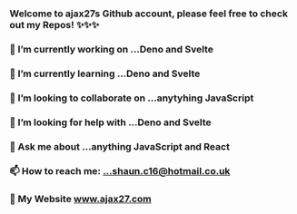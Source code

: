 ### Welcome to ajax27s Github account, please feel free to check out my Repos! ✨✨✨


### 🔭 I’m currently working on ...Deno and Svelte	
### 🌱 I’m currently learning ...Deno and Svelte	
### 👯 I’m looking to collaborate on ...anytyhing JavaScript	
### 🤔 I’m looking for help with ...Deno and Svelte	
### 💬 Ask me about ...anything JavaScript and React	
### 📫 How to reach me: ...shaun.c16@hotmail.co.uk
### 🏰 My Website  www.ajax27.com

